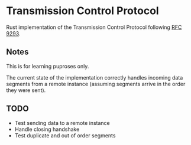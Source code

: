 # Transmission Control Protocol

Rust implementation of the Transmission Control Protocol following [RFC 9293](https://datatracker.ietf.org/doc/rfc9293/).

## Notes

This is for learning puproses only.

The current state of the implementation correctly handles incoming data segments from a remote instance (assuming segments arrive in the order they were sent).

## TODO
- Test sending data to a remote instance
- Handle closing handshake
- Test duplicate and out of order segments

